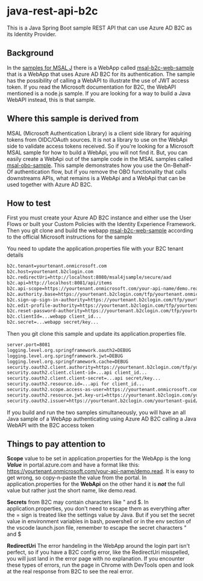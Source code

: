 # java-rest-api-b2c
This is a Java Spring Boot sample REST API that can use Azure AD B2C as its Identity Provider.

## Background
In the [samples for MSAL J](https://github.com/AzureAD/microsoft-authentication-library-for-java) there is a WebApp called [msal-b2c-web-sample](https://github.com/AzureAD/microsoft-authentication-library-for-java/tree/dev/src/samples/msal-b2c-web-sample) that is a WebApp that uses Azure AD B2C for its authentication. The sample has the possibility of calling a WebAPI to illustrate the use of JWT access token. If you read the Microsoft documentation for B2C, the WebAPI mentioned is a node.js sample. If you are looking for a way to build a Java WebAPI instead, this is that sample.

## Where this sample is derived from
MSAL (Microsoft Authentication Library) is a client side library for aquiring tokens from OIDC/OAuth sources. It is not a library to use on the WebApi side to validate access tokens received. So if you're looking for a Microsoft MSAL sample for how to build a WebApi, you will not find it. But, you can easily create a WebApi out of the sample code in the MSAL samples called [msal-obo-sample](https://github.com/AzureAD/microsoft-authentication-library-for-java/tree/dev/src/samples/msal-obo-sample). This sample demonstrates how you use the On-Behalf-Of authentication flow, but if you remove the OBO functionality that calls downstreams APIs, what remains is a WebApi and a WebApi that can be used together with Azure AD B2C. 

## How to test
First you must create your Azure AD B2C instance and either use the User Flows or built your Custom Policies with the Identity Experience Framework. Then you git clone and build the webapp [msal-b2c-web-sample](https://github.com/AzureAD/microsoft-authentication-library-for-java/tree/dev/src/samples/msal-b2c-web-sample) according to the official Microsoft instructions for the sample

You need to update the application.properties file with your B2C tenant details
```XML
b2c.tenant=yourtenant.onmicrosoft.com
b2c.host=yourtenant.b2clogin.com
b2c.redirectUri=http://localhost:8080/msal4jsample/secure/aad
b2c.api=http://localhost:8081/api/items
b2c.api-scope=https://yourtenant.onmicrosoft.com/your-api-name/demo.read
b2c.authority.base=https://yourtenant.b2clogin.com/tfp/yourtenant.onmicrosoft.com/
b2c.sign-up-sign-in-authority=https://yourtenant.b2clogin.com/tfp/yourtenant.onmicrosoft.com/b2c_1a_signup_signin/
b2c.edit-profile-authority=https://yourtenant.b2clogin.com/tfp/yourtenant.onmicrosoft.com/b2c_1a_edit_profile/
b2c.reset-password-authority=https://yourtenant.b2clogin.com/tfp/yourtenant.onmicrosoft.com/b2c_1a_resetpassword/
b2c.clientId=...webapp client_id...
b2c.secret=...webapp secret/key...
```

Then you git clone this sample and update its application.properties file. 

```XML
server.port=8081
logging.level.org.springframework.oauth2=DEBUG
logging.level.org.springframework.jwt=DEBUG
logging.level.org.springframework.cache=DEBUG
security.oauth2.client.authority=https://yourtenant.b2clogin.com/tfp/yourtenant.onmicrosoft.com/
security.oauth2.client.client-id=...api client_id...
security.oauth2.client.client-secret=...api secret/key...
security.oauth2.resource.id=...api for client_id...
security.oauth2.scope.access-as-user=https://yourtenant.onmicrosoft.com/your-api-name/demo.read
security.oauth2.resource.jwt.key-uri=https://yourtenant.b2clogin.com/yourtenant.onmicrosoft.com/discovery/v2.0/keys?p=b2c_1a_signup_signin
security.oauth2.issuer=https://yourtenant.b2clogin.com/yourtenant-guid/v2.0/
```

If you build and run the two samples simultaneously, you will have an all Java sample of a WebApp authenticating using Azure AD B2C calling a Java WebAPI with the B2C access token

## Things to pay attention to

**Scope** value to be set in application.properties for the WebApp is the long ***Value*** in portal.azure.com and have a format like this: https://yourtenant.onmicrosoft.com/your-api-name/demo.read. It is easy to get wrong, so copy-n-paste the value from the portal. In application.properties for the **WebApi** on the other hand it is ***not*** the full value but rather just the short name, like demo.read.

**Secrets** from B2C may contain characters like " and $. In application.properties, you don't need to escape them as everything after the = sign is treated like the settings value by Java. But if you set the secret value in environment variables in bash, powershell or in the env section of the vscode launch.json file, remember to escape the secret characters " and $

**RedirectUri** The error handeling in the WebApp around the login part isn't perfect, so if you have a B2C config error, like the RedirectUri misspelled, you will just land in the error page with no explanation. If you encounter these types of errors, run the page in Chrome with DevTools open and look at the real response from B2C to see the real error.